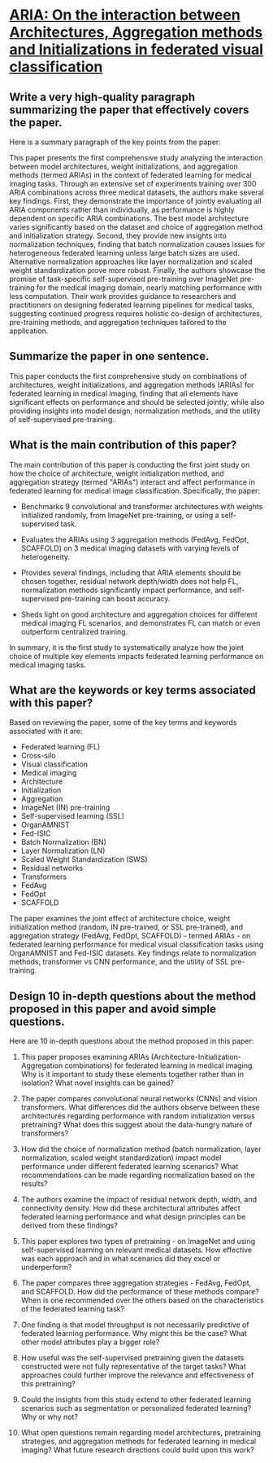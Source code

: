 # [ARIA: On the interaction between Architectures, Aggregation methods and   Initializations in federated visual classification](https://arxiv.org/abs/2311.14625)

## Write a very high-quality paragraph summarizing the paper that effectively covers the paper.

 Here is a summary paragraph of the key points from the paper:

This paper presents the first comprehensive study analyzing the interaction between model architectures, weight initializations, and aggregation methods (termed ARIAs) in the context of federated learning for medical imaging tasks. Through an extensive set of experiments training over 300 ARIA combinations across three medical datasets, the authors make several key findings. First, they demonstrate the importance of jointly evaluating all ARIA components rather than individually, as performance is highly dependent on specific ARIA combinations. The best model architecture varies significantly based on the dataset and choice of aggregation method and initialization strategy. Second, they provide new insights into normalization techniques, finding that batch normalization causes issues for heterogeneous federated learning unless large batch sizes are used. Alternative normalization approaches like layer normalization and scaled weight standardization prove more robust. Finally, the authors showcase the promise of task-specific self-supervised pre-training over ImageNet pre-training for the medical imaging domain, nearly matching performance with less computation. Their work provides guidance to researchers and practitioners on designing federated learning pipelines for medical tasks, suggesting continued progress requires holistic co-design of architectures, pre-training methods, and aggregation techniques tailored to the application.


## Summarize the paper in one sentence.

 This paper conducts the first comprehensive study on combinations of architectures, weight initializations, and aggregation methods (ARIAs) for federated learning in medical imaging, finding that all elements have significant effects on performance and should be selected jointly, while also providing insights into model design, normalization methods, and the utility of self-supervised pre-training.


## What is the main contribution of this paper?

 The main contribution of this paper is conducting the first joint study on how the choice of architecture, weight initialization method, and aggregation strategy (termed "ARIAs") interact and affect performance in federated learning for medical image classification. Specifically, the paper:

- Benchmarks 9 convolutional and transformer architectures with weights initialized randomly, from ImageNet pre-training, or using a self-supervised task. 

- Evaluates the ARIAs using 3 aggregation methods (FedAvg, FedOpt, SCAFFOLD) on 3 medical imaging datasets with varying levels of heterogeneity.

- Provides several findings, including that ARIA elements should be chosen together, residual network depth/width does not help FL, normalization methods significantly impact performance, and self-supervised pre-training can boost accuracy. 

- Sheds light on good architecture and aggregation choices for different medical imaging FL scenarios, and demonstrates FL can match or even outperform centralized training.

In summary, it is the first study to systematically analyze how the joint choice of multiple key elements impacts federated learning performance on medical imaging tasks.


## What are the keywords or key terms associated with this paper?

 Based on reviewing the paper, some of the key terms and keywords associated with it are:

- Federated learning (FL)
- Cross-silo 
- Visual classification
- Medical imaging
- Architecture
- Initialization 
- Aggregation
- ImageNet (IN) pre-training
- Self-supervised learning (SSL)
- OrganAMNIST
- Fed-ISIC
- Batch Normalization (BN) 
- Layer Normalization (LN)
- Scaled Weight Standardization (SWS)
- Residual networks
- Transformers
- FedAvg
- FedOpt
- SCAFFOLD

The paper examines the joint effect of architecture choice, weight initialization method (random, IN pre-trained, or SSL pre-trained), and aggregation strategy (FedAvg, FedOpt, SCAFFOLD) - termed ARIAs - on federated learning performance for medical visual classification tasks using OrganAMNIST and Fed-ISIC datasets. Key findings relate to normalization methods, transformer vs CNN performance, and the utility of SSL pre-training.


## Design 10 in-depth questions about the method proposed in this paper and avoid simple questions.

 Here are 10 in-depth questions about the method proposed in this paper:

1. This paper proposes examining ARIAs (Architecture-Initialization-Aggregation combinations) for federated learning in medical imaging. Why is it important to study these elements together rather than in isolation? What novel insights can be gained?

2. The paper compares convolutional neural networks (CNNs) and vision transformers. What differences did the authors observe between these architectures regarding performance with random initialization versus pretraining? What does this suggest about the data-hungry nature of transformers?

3. How did the choice of normalization method (batch normalization, layer normalization, scaled weight standardization) impact model performance under different federated learning scenarios? What recommendations can be made regarding normalization based on the results?  

4. The authors examine the impact of residual network depth, width, and connectivity density. How did these architectural attributes affect federated learning performance and what design principles can be derived from these findings?

5. This paper explores two types of pretraining - on ImageNet and using self-supervised learning on relevant medical datasets. How effective was each approach and in what scenarios did they excel or underperform?  

6. The paper compares three aggregation strategies - FedAvg, FedOpt, and SCAFFOLD. How did the performance of these methods compare? When is one recommended over the others based on the characteristics of the federated learning task?

7. One finding is that model throughput is not necessarily predictive of federated learning performance. Why might this be the case? What other model attributes play a bigger role?

8. How useful was the self-supervised pretraining given the datasets constructed were not fully representative of the target tasks? What approaches could further improve the relevance and effectiveness of this pretraining?

9. Could the insights from this study extend to other federated learning scenarios such as segmentation or personalized federated learning? Why or why not?

10. What open questions remain regarding model architectures, pretraining strategies, and aggregation methods for federated learning in medical imaging? What future research directions could build upon this work?
